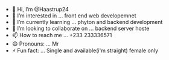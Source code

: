 - 👋 Hi, I’m @Haastrup24
- 👀 I’m interested in ... front end web developemnet
- 🌱 I’m currently learning ... phyton and backend development
- 💞️ I’m looking to collaborate on ... backend server hoste
- 📫 How to reach me ...  +233 233336571
- 😄 Pronouns: ... Mr
- ⚡ Fun fact: ... Single and available(i'm straight) female only

<!---
Haastrup24/Haastrup24 is a ✨ special ✨ repository because its `README.md` (this file) appears on your GitHub profile.
You can click the Preview link to take a look at your changes.
--->
